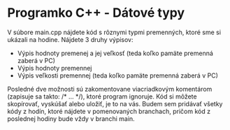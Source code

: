 # Programko C++ - Dátové typy

V súbore main.cpp nájdete kód s rôznymi typmi premenných, ktoré sme si ukázali na hodine. Nájdete 3 druhy výpisov:
<ul> 
  <li>Výpis hodnoty premenej a jej veľkosť (teda koľko pamäte premenná zaberá v PC)</li>
  <li>Výpis hodnoty premennej</li>
  <li>Výpis veľkosti premennej (teda koľko pamäte premenná zaberá v PC)</li>
</ul>

Posledné dve možnosti sú zakomentovane viacriadkovým komentárom (zapisuje sa takto: /* ... */), ktoré program ignoruje.
Kód si môžete skopírovať, vyskúšať alebo uložiť, je to na vás.
Budem sem pridávať všetky kódy z hodín, ktoré nájdete v pomenovaných branchach, pričom kód z poslednej hodiny bude vždy v branchi main.

